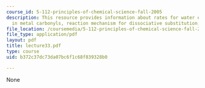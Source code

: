```yaml
---
course_id: 5-112-principles-of-chemical-science-fall-2005
description: This resource provides information about rates for water exchange, substitution
  in metal carbonyls, reaction mechanism for dissociative substitution, and Rate Law.
file_location: /coursemedia/5-112-principles-of-chemical-science-fall-2005/b372c37dc73da07bc6f1c68f839328b0_lecture33.pdf
file_type: application/pdf
layout: pdf
title: lecture33.pdf
type: course
uid: b372c37dc73da07bc6f1c68f839328b0

---
```

None